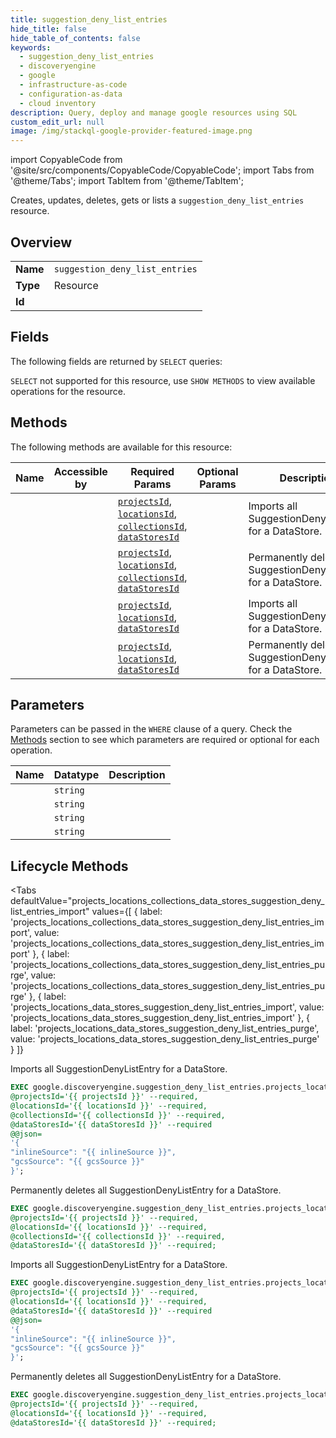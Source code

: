 ```yaml
--- 
title: suggestion_deny_list_entries
hide_title: false
hide_table_of_contents: false
keywords:
  - suggestion_deny_list_entries
  - discoveryengine
  - google
  - infrastructure-as-code
  - configuration-as-data
  - cloud inventory
description: Query, deploy and manage google resources using SQL
custom_edit_url: null
image: /img/stackql-google-provider-featured-image.png
---
```


import CopyableCode from '@site/src/components/CopyableCode/CopyableCode';
import Tabs from '@theme/Tabs';
import TabItem from '@theme/TabItem';

Creates, updates, deletes, gets or lists a <code>suggestion_deny_list_entries</code> resource.

## Overview
<table><tbody>
<tr><td><b>Name</b></td><td><code>suggestion_deny_list_entries</code></td></tr>
<tr><td><b>Type</b></td><td>Resource</td></tr>
<tr><td><b>Id</b></td><td><CopyableCode code="google.discoveryengine.suggestion_deny_list_entries" /></td></tr>
</tbody></table>

## Fields

The following fields are returned by `SELECT` queries:

`SELECT` not supported for this resource, use `SHOW METHODS` to view available operations for the resource.


## Methods

The following methods are available for this resource:

<table>
<thead>
    <tr>
    <th>Name</th>
    <th>Accessible by</th>
    <th>Required Params</th>
    <th>Optional Params</th>
    <th>Description</th>
    </tr>
</thead>
<tbody>
<tr>
    <td><a href="#projects_locations_collections_data_stores_suggestion_deny_list_entries_import"><CopyableCode code="projects_locations_collections_data_stores_suggestion_deny_list_entries_import" /></a></td>
    <td><CopyableCode code="exec" /></td>
    <td><a href="#parameter-projectsId"><code>projectsId</code></a>, <a href="#parameter-locationsId"><code>locationsId</code></a>, <a href="#parameter-collectionsId"><code>collectionsId</code></a>, <a href="#parameter-dataStoresId"><code>dataStoresId</code></a></td>
    <td></td>
    <td>Imports all SuggestionDenyListEntry for a DataStore.</td>
</tr>
<tr>
    <td><a href="#projects_locations_collections_data_stores_suggestion_deny_list_entries_purge"><CopyableCode code="projects_locations_collections_data_stores_suggestion_deny_list_entries_purge" /></a></td>
    <td><CopyableCode code="exec" /></td>
    <td><a href="#parameter-projectsId"><code>projectsId</code></a>, <a href="#parameter-locationsId"><code>locationsId</code></a>, <a href="#parameter-collectionsId"><code>collectionsId</code></a>, <a href="#parameter-dataStoresId"><code>dataStoresId</code></a></td>
    <td></td>
    <td>Permanently deletes all SuggestionDenyListEntry for a DataStore.</td>
</tr>
<tr>
    <td><a href="#projects_locations_data_stores_suggestion_deny_list_entries_import"><CopyableCode code="projects_locations_data_stores_suggestion_deny_list_entries_import" /></a></td>
    <td><CopyableCode code="exec" /></td>
    <td><a href="#parameter-projectsId"><code>projectsId</code></a>, <a href="#parameter-locationsId"><code>locationsId</code></a>, <a href="#parameter-dataStoresId"><code>dataStoresId</code></a></td>
    <td></td>
    <td>Imports all SuggestionDenyListEntry for a DataStore.</td>
</tr>
<tr>
    <td><a href="#projects_locations_data_stores_suggestion_deny_list_entries_purge"><CopyableCode code="projects_locations_data_stores_suggestion_deny_list_entries_purge" /></a></td>
    <td><CopyableCode code="exec" /></td>
    <td><a href="#parameter-projectsId"><code>projectsId</code></a>, <a href="#parameter-locationsId"><code>locationsId</code></a>, <a href="#parameter-dataStoresId"><code>dataStoresId</code></a></td>
    <td></td>
    <td>Permanently deletes all SuggestionDenyListEntry for a DataStore.</td>
</tr>
</tbody>
</table>

## Parameters

Parameters can be passed in the `WHERE` clause of a query. Check the [Methods](#methods) section to see which parameters are required or optional for each operation.

<table>
<thead>
    <tr>
    <th>Name</th>
    <th>Datatype</th>
    <th>Description</th>
    </tr>
</thead>
<tbody>
<tr id="parameter-collectionsId">
    <td><CopyableCode code="collectionsId" /></td>
    <td><code>string</code></td>
    <td></td>
</tr>
<tr id="parameter-dataStoresId">
    <td><CopyableCode code="dataStoresId" /></td>
    <td><code>string</code></td>
    <td></td>
</tr>
<tr id="parameter-locationsId">
    <td><CopyableCode code="locationsId" /></td>
    <td><code>string</code></td>
    <td></td>
</tr>
<tr id="parameter-projectsId">
    <td><CopyableCode code="projectsId" /></td>
    <td><code>string</code></td>
    <td></td>
</tr>
</tbody>
</table>

## Lifecycle Methods

<Tabs
    defaultValue="projects_locations_collections_data_stores_suggestion_deny_list_entries_import"
    values={[
        { label: 'projects_locations_collections_data_stores_suggestion_deny_list_entries_import', value: 'projects_locations_collections_data_stores_suggestion_deny_list_entries_import' },
        { label: 'projects_locations_collections_data_stores_suggestion_deny_list_entries_purge', value: 'projects_locations_collections_data_stores_suggestion_deny_list_entries_purge' },
        { label: 'projects_locations_data_stores_suggestion_deny_list_entries_import', value: 'projects_locations_data_stores_suggestion_deny_list_entries_import' },
        { label: 'projects_locations_data_stores_suggestion_deny_list_entries_purge', value: 'projects_locations_data_stores_suggestion_deny_list_entries_purge' }
    ]}
>
<TabItem value="projects_locations_collections_data_stores_suggestion_deny_list_entries_import">

Imports all SuggestionDenyListEntry for a DataStore.

```sql
EXEC google.discoveryengine.suggestion_deny_list_entries.projects_locations_collections_data_stores_suggestion_deny_list_entries_import 
@projectsId='{{ projectsId }}' --required, 
@locationsId='{{ locationsId }}' --required, 
@collectionsId='{{ collectionsId }}' --required, 
@dataStoresId='{{ dataStoresId }}' --required 
@@json=
'{
"inlineSource": "{{ inlineSource }}", 
"gcsSource": "{{ gcsSource }}"
}';
```
</TabItem>
<TabItem value="projects_locations_collections_data_stores_suggestion_deny_list_entries_purge">

Permanently deletes all SuggestionDenyListEntry for a DataStore.

```sql
EXEC google.discoveryengine.suggestion_deny_list_entries.projects_locations_collections_data_stores_suggestion_deny_list_entries_purge 
@projectsId='{{ projectsId }}' --required, 
@locationsId='{{ locationsId }}' --required, 
@collectionsId='{{ collectionsId }}' --required, 
@dataStoresId='{{ dataStoresId }}' --required;
```
</TabItem>
<TabItem value="projects_locations_data_stores_suggestion_deny_list_entries_import">

Imports all SuggestionDenyListEntry for a DataStore.

```sql
EXEC google.discoveryengine.suggestion_deny_list_entries.projects_locations_data_stores_suggestion_deny_list_entries_import 
@projectsId='{{ projectsId }}' --required, 
@locationsId='{{ locationsId }}' --required, 
@dataStoresId='{{ dataStoresId }}' --required 
@@json=
'{
"inlineSource": "{{ inlineSource }}", 
"gcsSource": "{{ gcsSource }}"
}';
```
</TabItem>
<TabItem value="projects_locations_data_stores_suggestion_deny_list_entries_purge">

Permanently deletes all SuggestionDenyListEntry for a DataStore.

```sql
EXEC google.discoveryengine.suggestion_deny_list_entries.projects_locations_data_stores_suggestion_deny_list_entries_purge 
@projectsId='{{ projectsId }}' --required, 
@locationsId='{{ locationsId }}' --required, 
@dataStoresId='{{ dataStoresId }}' --required;
```
</TabItem>
</Tabs>

